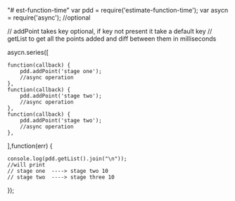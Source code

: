 "# est-function-time" 
var pdd = require('estimate-function-time');
var asycn = require('async'); //optional

// addPoint takes key optional, if key not present it take a default key
// getList to get all the points added and diff between them in milliseconds




asycn.series([

	function(callback) {
		pdd.addPoint('stage one');
		//async operation
	},
	function(callback) {
		pdd.addPoint('stage two');
		//async operation
	},
	function(callback) {
		pdd.addPoint('stage two');
		//async operation
	},
	
],function(err) {

	console.log(pdd.getList().join("\n"));
	//will print
	// stage one  ----> stage two 10
	// stage two  ----> stage three 10

});
